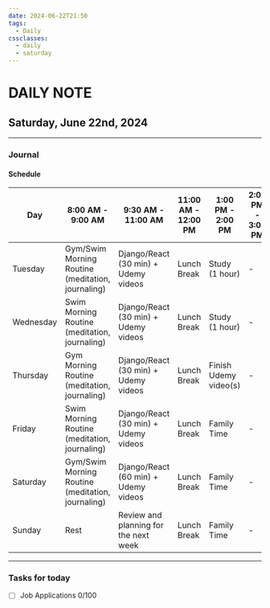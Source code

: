 ```yaml
---
date: 2024-06-22T21:50
tags:
  - Daily
cssclasses:
  - daily
  - saturday
---
```

# DAILY NOTE
## Saturday, June 22nd, 2024
***
### Journal
#### Schedule

| Day | 8:00 AM - 9:00 AM | 9:30 AM - 11:00 AM | 11:00 AM - 12:00 PM | 1:00 PM - 2:00 PM | 2:00 PM - 3:00 PM | 4:00 PM - 5:00 PM | 6:00 PM |
| --- | --- | --- | --- | --- | --- | --- | --- |
| Tuesday | Gym/Swim Morning Routine (meditation, journaling) | Django/React (30 min) + Udemy videos | Lunch Break | Study (1 hour) | - | - | Family Time |
| Wednesday | Swim Morning Routine (meditation, journaling) | Django/React (30 min) + Udemy videos | Lunch Break | Study (1 hour) | - | - | Family Time |
| Thursday | Gym Morning Routine (meditation, journaling) | Django/React (30 min) + Udemy videos | Lunch Break | Finish Udemy video(s) | - | - | Family Time |
| Friday | Swim Morning Routine (meditation, journaling) | Django/React (30 min) + Udemy videos | Lunch Break | Family Time | - | - | Family Time |
| Saturday | Gym/Swim Morning Routine (meditation, journaling) | Django/React (60 min) + Udemy videos | Lunch Break | Family Time | - | - | Family Time |
| Sunday | Rest | Review and planning for the next week | Lunch Break | Family Time | - | - | Family Time |


***
### Tasks for today
- [ ] Job Applications 0/100

